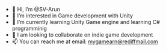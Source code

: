 - 👋 Hi, I’m @SV-Arun
- 👀 I’m interested in Game development with Unity
- 🌱 I’m currently learning Unity Game engine and learning C# programminig
- 💞️ I am looking to collaborate on indie game development
- 📫 You can reach me at email: mygamearn@rediffmail.com

<!---
SV-Arun/SV-Arun is a ✨ special ✨ repository because its `README.md` (this file) appears on your GitHub profile.
You can click the Preview link to take a look at your changes.
--->
